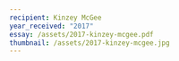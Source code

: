 ```yaml
---
recipient: Kinzey McGee
year_received: "2017"
essay: /assets/2017-kinzey-mcgee.pdf
thumbnail: /assets/2017-kinzey-mcgee.jpg
---
```

